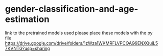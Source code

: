 # gender-classification-and-age-estimation

link to the pretrained models used 
please place these models with the py file
https://drive.google.com/drive/folders/1zWza1WKMRFLVPCQAG9ENXQuiL57KVNTG?usp=sharing
